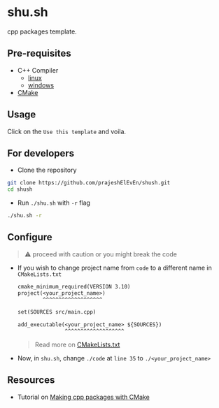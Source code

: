 # shu.sh

cpp packages template.

## Pre-requisites

- C++ Compiler
  - [linux](https://code.visualstudio.com/docs/cpp/config-linux#_prerequisites)
  - [windows](https://code.visualstudio.com/docs/cpp/config-mingw#_prerequisites)
- [CMake](https://cmake.org/download/)

## Usage

Click on the `Use this template` and voila.

## For developers
- Clone the repository

```bash
git clone https://github.com/prajeshElEvEn/shush.git
cd shush
```

- Run `./shu.sh` with `-r` flag

```bash
./shu.sh -r
```

## Configure

> ⚠️ proceed with caution or you might break the code

- If you wish to change project name from `code` to a different name in `CMakeLists.txt`

  ```txt
  cmake_minimum_required(VERSION 3.10)
  project(<your_project_name>)
          ^^^^^^^^^^^^^^^^^^^

  set(SOURCES src/main.cpp)

  add_executable(<your_project_name> ${SOURCES})
                 ^^^^^^^^^^^^^^^^^^^
  ```

  > Read more on [CMakeLists.txt](https://www.jetbrains.com/help/clion/cmakelists-txt-file.html#root-sub)

- Now, in `shu.sh`, change `./code` at `line 35` to `./<your_project_name>`

## Resources

- Tutorial on [Making cpp packages with CMake](https://cmake.org/cmake/help/latest/guide/tutorial/index.html#guide:CMake%20Tutorial)
